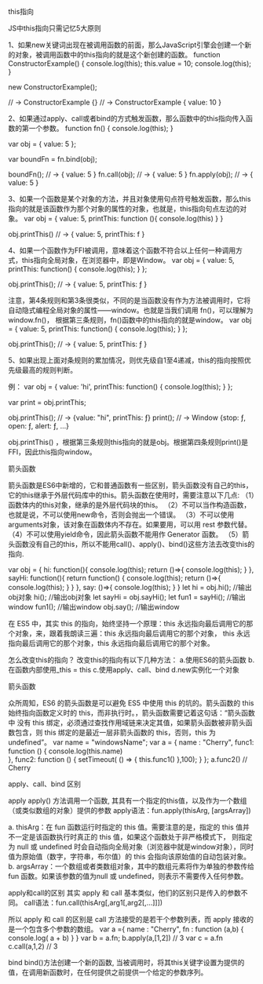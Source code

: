 this指向

JS中this指向只需记忆5大原则

1、如果new关键词出现在被调用函数的前面，那么JavaScript引擎会创建一个新的对象，被调用函数中的this指向的就是这个新创建的函数。
function ConstructorExample() {
    console.log(this);
    this.value = 10;
    console.log(this);
}

new ConstructorExample();

// -> ConstructorExample {}
// -> ConstructorExample { value: 10 }


2、如果通过apply、call或者bind的方式触发函数，那么函数中的this指向传入函数的第一个参数。
function fn() {
    console.log(this);
}

var obj = {
    value: 5
};

var boundFn = fn.bind(obj);

boundFn(); // -> { value: 5 }
fn.call(obj); // -> { value: 5 }
fn.apply(obj); // -> { value: 5 }

3、如果一个函数是某个对象的方法，并且对象使用句点符号触发函数，那么this指向的就是该函数作为那个对象的属性的对象，也就是，this指向句点左边的对象。
var obj = {
    value: 5,
    printThis: function (){
        console.log(this)
    }
}

obj.printThis() // -> { value: 5, printThis: f }

4、如果一个函数作为FFI被调用，意味着这个函数不符合以上任何一种调用方式，this指向全局对象，在浏览器中，即是Window。
var obj = {
    value: 5,
    printThis: function() {
      console.log(this);
    }
};

obj.printThis(); // -> { value: 5, printThis: ƒ }

注意，第4条规则和第3条很类似，不同的是当函数没有作为方法被调用时，它将自动隐式编程全局对象的属性——window。也就是当我们调用 fn()，可以理解为window.fn()，
根据第三条规则，fn()函数中的this指向的就是window。
var obj = {
    value: 5,
    printThis: function() {
      console.log(this);
    }
};

obj.printThis(); // -> { value: 5, printThis: ƒ }

5、如果出现上面对条规则的累加情况，则优先级自1至4递减，this的指向按照优先级最高的规则判断。

例：
var obj = {
    value: 'hi',
    printThis: function() {
        console.log(this);
    }
};

var print = obj.printThis;

obj.printThis(); // -> {value: "hi", printThis: ƒ}
print(); // -> Window {stop: ƒ, open: ƒ, alert: ƒ, ...}

obj.printThis() ，根据第三条规则this指向的就是obj。根据第四条规则print()是FFI，因此this指向window。

箭头函数

箭头函数是ES6中新增的，它和普通函数有一些区别，箭头函数没有自己的this，它的this继承于外层代码库中的this。箭头函数在使用时，需要注意以下几点:
（1）函数体内的this对象，继承的是外层代码块的this。
（2）不可以当作构造函数，也就是说，不可以使用new命令，否则会抛出一个错误。
（3）不可以使用arguments对象，该对象在函数体内不存在。如果要用，可以用 rest 参数代替。
（4）不可以使用yield命令，因此箭头函数不能用作 Generator 函数。
（5）箭头函数没有自己的this，所以不能用call()、apply()、bind()这些方法去改变this的指向.

var obj = {
    hi: function(){
        console.log(this);
        return ()=>{
            console.log(this);
        }
    },
    sayHi: function(){
        return function() {
            console.log(this);
            return ()=>{
                console.log(this);
            }
        }
    },
    say: ()=>{
        console.log(this);
    }
}
let hi = obj.hi();  //输出obj对象
hi();               //输出obj对象
let sayHi = obj.sayHi();
let fun1 = sayHi(); //输出window
fun1();             //输出window
obj.say();          //输出window

在 ES5 中，其实 this 的指向，始终坚持一个原理：this 永远指向最后调用它的那个对象，来，跟着我朗读三遍：this 永远指向最后调用它的那个对象，
this 永远指向最后调用它的那个对象，this 永远指向最后调用它的那个对象。

怎么改变this的指向？
改变this的指向有以下几种方法：
a.使用ES6的箭头函数
b.在函数内部使用_this = this
c.使用apply、call、bind
d.new实例化一个对象

箭头函数

众所周知，ES6 的箭头函数是可以避免 ES5 中使用 this 的坑的。箭头函数的 this 始终指向函数定义时的 this，而非执行时。，箭头函数需要记着这句话：“箭头函数中
没有 this 绑定，必须通过查找作用域链来决定其值，如果箭头函数被非箭头函数包含，则 this 绑定的是最近一层非箭头函数的 this，否则，this 为 undefined”。
 var name = "windowsName";
    var a = {
        name : "Cherry",
        func1: function () {
            console.log(this.name)     
        },
        func2: function () {
            setTimeout( () => {
                this.func1()
            },100);
        }
    };
    a.func2()     // Cherry
    
apply、call、bind 区别

apply
apply() 方法调用一个函数, 其具有一个指定的this值，以及作为一个数组（或类似数组的对象）提供的参数
apply语法：fun.apply(thisArg, [argsArray])

a. thisArg：在 fun 函数运行时指定的 this 值。需要注意的是，指定的 this 值并不一定是该函数执行时真正的 this 值，如果这个函数处于非严格模式下，
则指定为 null 或 undefined 时会自动指向全局对象（浏览器中就是window对象），同时值为原始值（数字，字符串，布尔值）的 this 会指向该原始值的自动包装对象。
b. argsArray：一个数组或者类数组对象，其中的数组元素将作为单独的参数传给 fun 函数。如果该参数的值为null 或 undefined，则表示不需要传入任何参数。

apply和call的区别
其实 apply 和 call 基本类似，他们的区别只是传入的参数不同。
call语法：fun.call(thisArg[,arg1[,arg2[,...]]])

所以 apply 和 call 的区别是 call 方法接受的是若干个参数列表，而 apply 接收的是一个包含多个参数的数组。
 var a ={
        name : "Cherry",
        fn : function (a,b) {
            console.log( a + b)
        }
    }
    var b = a.fn;
    b.apply(a,[1,2])     // 3
    var c = a.fn
    c.call(a,1,2)        // 3

bind
bind()方法创建一个新的函数, 当被调用时，将其this关键字设置为提供的值，在调用新函数时，在任何提供之前提供一个给定的参数序列。
